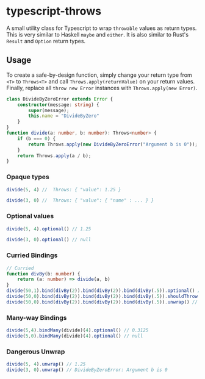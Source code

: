 # typescript-throws
A small utility class for Typescript to wrap `throwable` values as return types. This is very similar to Haskell `maybe` and `either`. It is also similar to Rust's `Result` and `Option` return types.

## Usage
To create a safe-by-design function, simply change your return type from `<T>` to `Throws<T>` and call `Throws.apply(returnValue)` on your return values. Finally, replace all `throw new Error` instances with `Throws.apply(new Error)`.
```typescript
class DivideByZeroError extends Error {
    constructor(message: string) {
        super(message);
        this.name = "DivideByZero"
    }
}
function divide(a: number, b: number): Throws<number> {
    if (b === 0) {
        return Throws.apply(new DivideByZeroError("Argument b is 0"));
    }
    return Throws.apply(a / b);
}
```

### Opaque types
```typescript
divide(5, 4) //  Throws: { "value": 1.25 }
```
```typescript
divide(3, 0) //  Throws: { "value": { "name" : ... } } 
```

### Optional values
```typescript
divide(5, 4).optional() // 1.25
```
```typescript
divide(3, 0).optional() // null
```

### Curried Bindings
```typescript
// Curried
function divBy(b: number) {
    return (a: number) => divide(a, b)
}
divide(50,1).bind(divBy(2)).bind(divBy(2)).bind(divBy(.5)).optional() // 25
divide(50,0).bind(divBy(2)).bind(divBy(2)).bind(divBy(.5)).shouldThrow() // true
divide(50,0).bind(divBy(2)).bind(divBy(2)).bind(divBy(.5)).unwrap() // DivideByZeroError: Argument b is 0
```

### Many-way Bindings
```typescript
divide(5,4).bindMany(divide)(4).optional() // 0.3125
divide(5,0).bindMany(divide)(4).optional() // null
```

### Dangerous Unwrap
```typescript
divide(5, 4).unwrap() // 1.25
divide(3, 0).unwrap() // DivideByZeroError: Argument b is 0
```
